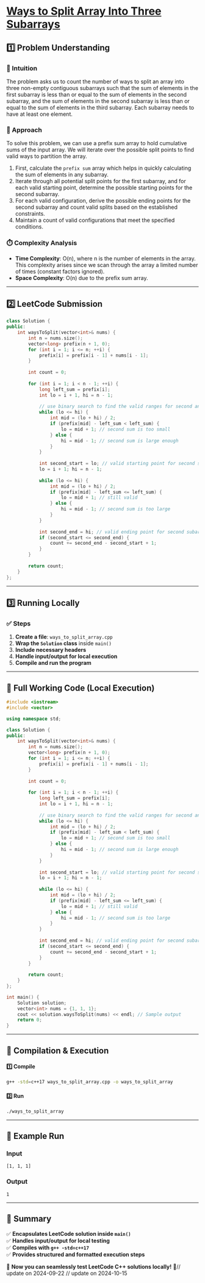 # **[Ways to Split Array Into Three Subarrays](https://leetcode.com/problems/ways-to-split-array-into-three-subarrays/description/)**  

## **1️⃣ Problem Understanding**  
### **📌 Intuition**  
The problem asks us to count the number of ways to split an array into three non-empty contiguous subarrays such that the sum of elements in the first subarray is less than or equal to the sum of elements in the second subarray, and the sum of elements in the second subarray is less than or equal to the sum of elements in the third subarray. Each subarray needs to have at least one element.  

### **🚀 Approach**  
To solve this problem, we can use a prefix sum array to hold cumulative sums of the input array. We will iterate over the possible split points to find valid ways to partition the array.  
1. First, calculate the `prefix sum` array which helps in quickly calculating the sum of elements in any subarray.
2. Iterate through all potential split points for the first subarray, and for each valid starting point, determine the possible starting points for the second subarray.
3. For each valid configuration, derive the possible ending points for the second subarray and count valid splits based on the established constraints.  
4. Maintain a count of valid configurations that meet the specified conditions.

### **⏱️ Complexity Analysis**  
- **Time Complexity**: O(n), where n is the number of elements in the array. This complexity arises since we scan through the array a limited number of times (constant factors ignored).
- **Space Complexity**: O(n) due to the prefix sum array.  

---  

## **2️⃣ LeetCode Submission**  
```cpp
class Solution {
public:
    int waysToSplit(vector<int>& nums) {
        int n = nums.size();
        vector<long> prefix(n + 1, 0);
        for (int i = 1; i <= n; ++i) {
            prefix[i] = prefix[i - 1] + nums[i - 1];
        }
        
        int count = 0;
        
        for (int i = 1; i < n - 1; ++i) {
            long left_sum = prefix[i];
            int lo = i + 1, hi = n - 1;
            
            // use binary search to find the valid ranges for second and third subarrays
            while (lo <= hi) {
                int mid = (lo + hi) / 2;
                if (prefix[mid] - left_sum < left_sum) {
                    lo = mid + 1; // second sum is too small
                } else {
                    hi = mid - 1; // second sum is large enough
                }
            }
            
            int second_start = lo; // valid starting point for second subarray
            lo = i + 1; hi = n - 1;
            
            while (lo <= hi) {
                int mid = (lo + hi) / 2;
                if (prefix[mid] - left_sum <= left_sum) {
                    lo = mid + 1; // still valid
                } else {
                    hi = mid - 1; // second sum is too large
                }
            }
            
            int second_end = hi; // valid ending point for second subarray
            if (second_start <= second_end) {
                count += second_end - second_start + 1;
            }
        }
        
        return count;
    }
};
```  

---  

## **3️⃣ Running Locally**  
### **✅ Steps**  
1. **Create a file**: `ways_to_split_array.cpp`  
2. **Wrap the `Solution` class** inside `main()`  
3. **Include necessary headers**  
4. **Handle input/output for local execution**  
5. **Compile and run the program**  

---  

## **📝 Full Working Code (Local Execution)**  
```cpp
#include <iostream>
#include <vector>

using namespace std;

class Solution {
public:
    int waysToSplit(vector<int>& nums) {
        int n = nums.size();
        vector<long> prefix(n + 1, 0);
        for (int i = 1; i <= n; ++i) {
            prefix[i] = prefix[i - 1] + nums[i - 1];
        }
        
        int count = 0;
        
        for (int i = 1; i < n - 1; ++i) {
            long left_sum = prefix[i];
            int lo = i + 1, hi = n - 1;
            
            // use binary search to find the valid ranges for second and third subarrays
            while (lo <= hi) {
                int mid = (lo + hi) / 2;
                if (prefix[mid] - left_sum < left_sum) {
                    lo = mid + 1; // second sum is too small
                } else {
                    hi = mid - 1; // second sum is large enough
                }
            }
            
            int second_start = lo; // valid starting point for second subarray
            lo = i + 1; hi = n - 1;
            
            while (lo <= hi) {
                int mid = (lo + hi) / 2;
                if (prefix[mid] - left_sum <= left_sum) {
                    lo = mid + 1; // still valid
                } else {
                    hi = mid - 1; // second sum is too large
                }
            }
            
            int second_end = hi; // valid ending point for second subarray
            if (second_start <= second_end) {
                count += second_end - second_start + 1;
            }
        }
        
        return count;
    }
};

int main() {
    Solution solution;
    vector<int> nums = {1, 1, 1};
    cout << solution.waysToSplit(nums) << endl; // Sample output
    return 0;
}
```  

---  

## **🔧 Compilation & Execution**  
#### **1️⃣ Compile**  
```bash
g++ -std=c++17 ways_to_split_array.cpp -o ways_to_split_array
```  

#### **2️⃣ Run**  
```bash
./ways_to_split_array
```  

---  

## **🎯 Example Run**  
### **Input**  
```
[1, 1, 1]
```  
### **Output**  
```
1
```  

---  

## **📌 Summary**  
✅ **Encapsulates LeetCode solution inside `main()`**  
✅ **Handles input/output for local testing**  
✅ **Compiles with `g++ -std=c++17`**  
✅ **Provides structured and formatted execution steps**  

🚀 **Now you can seamlessly test LeetCode C++ solutions locally!** 🚀// update on 2024-09-22
// update on 2024-10-15
